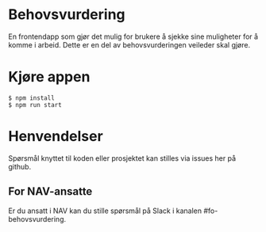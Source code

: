 Behovsvurdering
================

En frontendapp som gjør det mulig for brukere å sjekke sine muligheter for å komme i arbeid. Dette er en del av behovsvurderingen veileder skal gjøre.

# Kjøre appen
```console
$ npm install
$ npm run start
```

# Henvendelser

Spørsmål knyttet til koden eller prosjektet kan stilles via issues her på github.

## For NAV-ansatte

Er du ansatt i NAV kan du stille spørsmål på Slack i kanalen #fo-behovsvurdering.
